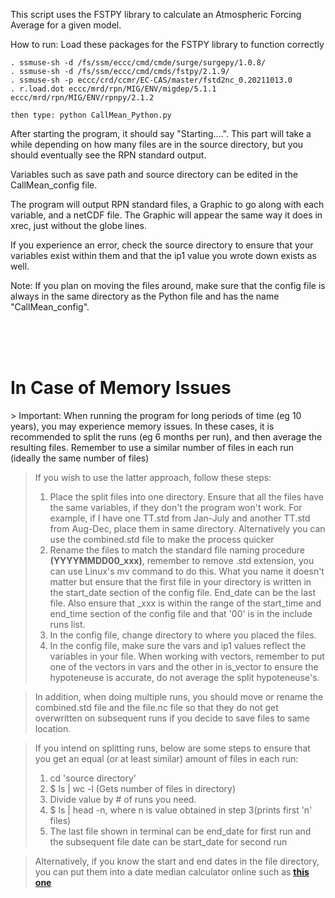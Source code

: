 This script uses the FSTPY library to calculate an Atmospheric Forcing Average for a given model. 

How to run:
    Load these packages for the FSTPY library to function correctly
    
    . ssmuse-sh -d /fs/ssm/eccc/cmd/cmde/surge/surgepy/1.0.8/
    . ssmuse-sh -d /fs/ssm/eccc/cmd/cmds/fstpy/2.1.9/
    . ssmuse-sh -p eccc/crd/ccmr/EC-CAS/master/fstd2nc_0.20211013.0
    . r.load.dot eccc/mrd/rpn/MIG/ENV/migdep/5.1.1 eccc/mrd/rpn/MIG/ENV/rpnpy/2.1.2
    
    then type: python CallMean_Python.py
    
After starting the program, it should say "Starting....". This part will take a while depending on how many files are in the source directory, but you should eventually see the RPN standard output.


Variables such as save path and source directory can be edited in the CallMean_config file.


The program will output RPN standard files, a Graphic to go along with each variable, and a netCDF file. The Graphic will appear the same way it does in xrec, just without the globe lines.

If you experience an error, check the source directory to ensure that your variables exist within them and that the ip1 value you wrote down exists as well.

Note: If you plan on moving the files around, make sure that the config file is always in the same directory as the Python file and has the name "CallMean_config".

<br />
<br />
<br />

<h1>In Case of Memory Issues</h1>
> Important: When running the program for long periods of time (eg 10 years), you may experience memory issues. In these cases, it is recommended to split the runs (eg 6 months per run), and then average the resulting files. Remember to use a similar number of files in each run (ideally the same number of files)

> If you wish to use the latter approach, follow these steps: 
  > 1. Place the split files into one directory. Ensure that all the files have the same variables, if they don't the program won't work. For example, if I have one TT.std from Jan-July and another TT.std from Aug-Dec, place them in same directory. Alternatively you can use the combined.std file to make the process quicker
  > 2. Rename the files to match the standard file naming procedure **(YYYYMMDD00_xxx)**, remember to remove .std extension, you can use Linux's mv command to do this. What you name it doesn't matter but ensure that the first file in your directory is written in the start_date section of the config file. End_date can be the last file. Also ensure that _xxx is within the range of the start_time and end_time section of the config file and that '00' is in the include runs list.
  > 3. In the config file, change directory to where you placed the files.
  > 4. In the config file, make sure the vars and ip1 values reflect the variables in your file. When working with vectors, remember to put one of the vectors in vars and the other in is_vector to ensure the hypoteneuse is accurate, do not average the split hypoteneuse's.

> In addition, when doing multiple runs, you should move or rename the combined.std file and the file.nc file so that they do not get overwritten on subsequent runs if you decide to save files to same location.
 
> If you intend on splitting runs, below are some steps to ensure that you get an equal (or at least similar) amount of files in each run:
   > 1. cd 'source directory'
   > 2. $ ls | wc -l (Gets number of files in directory)
   > 3. Divide value by # of runs you need.
   > 4. $ ls | head -n, where n is value obtained in step 3(prints first 'n' files)
   > 5. The last file shown in terminal can be end_date for first run and the subsequent file date can be start_date for second run

> Alternatively, if you know the start and end dates in the file directory, you can put them into a date median calculator online such as [**this one**](https://astrologyhour.com/datesplit.asp)



